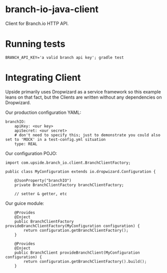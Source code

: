 # branch-io-java-client
Client for Branch.io HTTP API.

Running tests
=============

```
BRANCH_API_KEY='a valid branch api key'; gradle test
```

Integrating Client
==================

Upside primarily uses Dropwizard as a service framework so this example leans on that fact, but the Clients are written without any dependencies on Dropwizard.

Our production configuration YAML:

```
branchIO:
    apiKey: <our key>
    apiSecret: <our secret>
    # don't need to specify this; just to demonstrate you could also set to 'MOCK' in a test-config.yml situation
    type: REAL
```

Our configuration POJO:

```
import com.upside.branch_io.client.BranchClientFactory;

public class MyConfiguration extends io.dropwizard.Configuration {

    @JsonProperty("branchIO")
    private BranchClientFactory branchClientFactory;

    // setter & getter, etc

```

Our guice module:
```
    @Provides
    @Inject
    public BranchClientFactory provideBranchClientFactory(MyConfiguration configuration) {
        return configuration.getBranchClientFactory();
    }

    @Provides
    @Inject
    public BranchClient provideBranchClient(MyConfiguration configuration) {
        return configuration.getBranchClientFactory().build();
    }
```